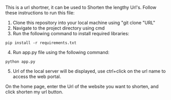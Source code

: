 This is a url shortner, it can be used to Shorten the lengthy Url's.
Follow these instructions to run this file:
1) Clone this repository into your local machine using "git clone "URL"
2) Navigate to the project directory using cmd
3) Run the following command to install required libraries:
```
pip install -r requirements.txt
```
4. Run app.py file using the following command:
```
python app.py
```
5. Url of the local server will be displayed, use ctrl+click on the url name to access the web portal.

On the home page, enter the Url of the website you want to shorten, and click shorten my url button.

